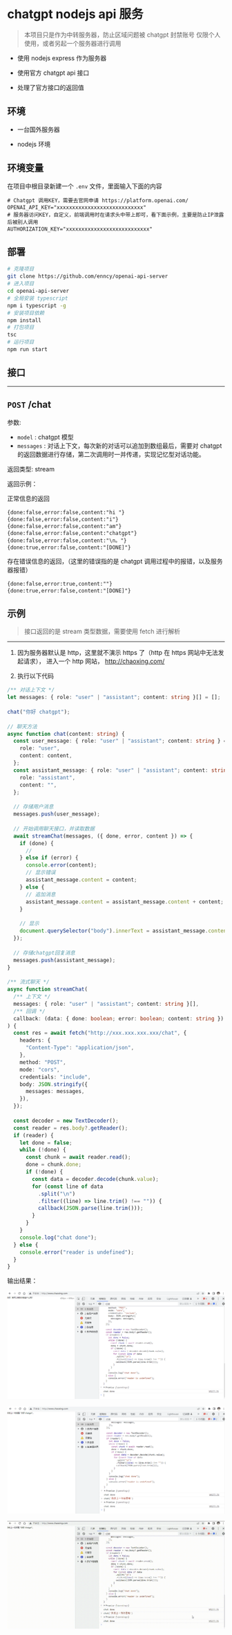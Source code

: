 # chatgpt nodejs api 服务

> 本项目只是作为中转服务器，防止区域问题被 chatgpt 封禁账号
> 仅限个人使用，或者另起一个服务器进行调用

- 使用 nodejs express 作为服务器

- 使用官方 chatgpt api 接口

- 处理了官方接口的返回值

## 环境

- 一台国外服务器

- nodejs 环境

## 环境变量

在项目中根目录新建一个 `.env` 文件，里面输入下面的内容

```
# Chatgpt 调用KEY，需要去官网申请 https://platform.openai.com/
OPENAI_API_KEY="xxxxxxxxxxxxxxxxxxxxxxxxxxxx"
# 服务器访问KEY，自定义，前端调用时在请求头中带上即可，看下面示例，主要是防止IP泄露后被别人调用
AUTHORIZATION_KEY="xxxxxxxxxxxxxxxxxxxxxxxxxxx"
```

## 部署

```sh
# 克隆项目
git clone https://github.com/enncy/openai-api-server
# 进入项目
cd openai-api-server
# 全局安装 typescript
npm i typescript -g
# 安装项目依赖
npm install
# 打包项目
tsc
# 运行项目
npm run start
```

## 接口

---

## `POST` /chat

参数:

- `model` : chatgpt 模型
- `messages` : 对话上下文，每次新的对话可以追加到数组最后，需要对 chatgpt 的返回数据进行存储，第二次调用时一并传递，实现记忆型对话功能。

返回类型: stream

返回示例：

正常信息的返回

```
{done:false,error:false,content:"hi "}
{done:false,error:false,content:"i"}
{done:false,error:false,content:"am"}
{done:false,error:false,content:"chatgpt"}
{done:false,error:false,content:"\n。"}
{done:true,error:false,content:"[DONE]"}
```

存在错误信息的返回，（这里的错误指的是 chatgpt 调用过程中的报错，以及服务器报错）

```
{done:false,error:true,content:""}
{done:true,error:false,content:"[DONE]"}
```

## 示例

> 接口返回的是 stream 类型数据，需要使用 fetch 进行解析

---

1. 因为服务器默认是 http，这里就不演示 https 了（http 在 https 网站中无法发起请求）， 进入一个 http 网站， http://chaoxing.com/

2. 执行以下代码

```ts
/** 对话上下文 */
let messages: { role: "user" | "assistant"; content: string }[] = [];

chat("你好 chatgpt");

// 聊天方法
async function chat(content: string) {
  const user_message: { role: "user" | "assistant"; content: string } = {
    role: "user",
    content: content,
  };
  const assistant_message: { role: "user" | "assistant"; content: string } = {
    role: "assistant",
    content: "",
  };

  // 存储用户消息
  messages.push(user_message);

  // 开始调用聊天接口，并读取数据
  await streamChat(messages, ({ done, error, content }) => {
    if (done) {
      //
    } else if (error) {
      console.error(content);
      // 显示错误
      assistant_message.content = content;
    } else {
      // 追加消息
      assistant_message.content = assistant_message.content + content;
    }

    // 显示
    document.querySelector("body").innerText = assistant_message.content;
  });

  // 存储chatgpt回复消息
  messages.push(assistant_message);
}

/** 流式聊天 */
async function streamChat(
  /** 上下文 */
  messages: { role: "user" | "assistant"; content: string }[],
  /** 回调 */
  callback: (data: { done: boolean; error: boolean; content: string }) => void
) {
  const res = await fetch("http://xxx.xxx.xxx.xxx/chat", {
    headers: {
      "Content-Type": "application/json",
    },
    method: "POST",
    mode: "cors",
    credentials: "include",
    body: JSON.stringify({
      messages: messages,
    }),
  });

  const decoder = new TextDecoder();
  const reader = res.body?.getReader();
  if (reader) {
    let done = false;
    while (!done) {
      const chunk = await reader.read();
      done = chunk.done;
      if (!done) {
        const data = decoder.decode(chunk.value);
        for (const line of data
          .split("\n")
          .filter((line) => line.trim() !== "")) {
          callback(JSON.parse(line.trim()));
        }
      }
    }
    console.log("chat done");
  } else {
    console.error("reader is undefined");
  }
}
```

输出结果：

![1.png](resources/1.png)

![2.png](resources/2.png)
 
![3.gif](resources/3.gif)
 